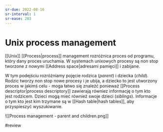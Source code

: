 ```yaml
---
sr-due: 2022-08-16
sr-interval: 1
sr-ease: 203
---
```


# Unix process management
[[Unix]] [[Process|process]] management rozróżnica proces od programu, który dany proces uruchamia. W systemach unixowych procesy są non stop tworzone z nowymi [[Address space|adresami pamięci]] i zabijane. 

W tym podejściu rozróżniamy pojęcie rodzica (*parent*) i dziecka (*child*). Rodzic tworzy non stop nowe procesy i je ubija, a dziecko to jest utworzony proces w jakimś celu - moga łatwo się znaleźć ponieważ [[Process descriptor|process descriptory]] zawierają równiez informację o tym kto jest rodzicem. Dzieci mogą mieć również swoje dzieci (*siblings*). Informacje o tym kto jest kim trzymane są w [[Hash table|hash tables]], aby przyspieszyć wyszukiwanie.

![[Process management - parent and children.png]]

#review